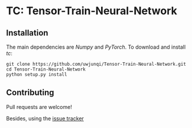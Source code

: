 # TC: Tensor-Train-Neural-Network

## Installation

The main dependencies are *Numpy* and *PyTorch*. To download and install *tc*:

```
git clone https://github.com/uwjunqi/Tensor-Train-Neural-Network.git
cd Tensor-Train-Neural-Network
python setup.py install
```

## Contributing

Pull requests are welcome!

Besides, using the [issue tracker](https://github.com/)

